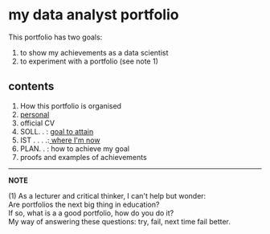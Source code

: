 my data analyst portfolio
=========================

This portfolio has two goals:

1. to show my achievements as a data scientist
2. to experiment with a portfolio (see note 1)

## contents

1) How this portfolio is organised  
2) [personal](./100_personal.md)    
3) official CV  
4) SOLL. . : [goal to attain](./400_ambition.md)    
5) IST . . . .:[ where I'm now](./500_where_I_am_now.md)  
6) PLAN. . : how to achieve my goal  
7) proofs and examples of achievements   

----------
**NOTE**

(1) As a lecturer and critical thinker, I can't help but wonder:  
Are portfolios the next big thing in education?   
If so, what is a a good portfolio, how do you do it?  
My way of answering these questions: try, fail, next time fail better.

